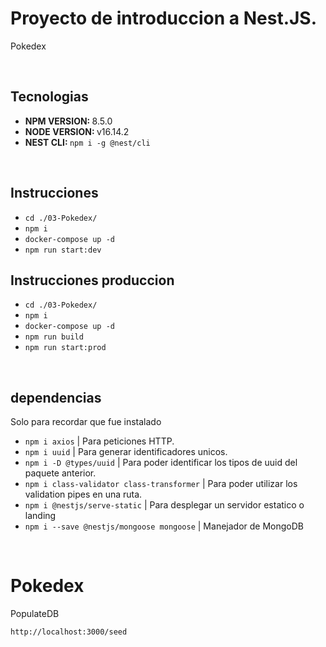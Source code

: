 <h1>Proyecto de introduccion a <strong>Nest.JS</strong>.</h1>
<P>Pokedex</P>
<br>
<h2>Tecnologias</h2>
<ul>
    <li><strong>NPM VERSION: </strong> 8.5.0</li>
    <li><strong>NODE VERSION: </strong> v16.14.2</li>
    <li><strong>NEST CLI: </strong> <code>npm i -g @nest/cli</code></li>
</ul>
<br>
<h2>Instrucciones</h2>
<ul>
    <li> <code>cd ./03-Pokedex/</code></li>
    <li> <code>npm i</code></li>
    <li> <code>docker-compose up -d</code></li>
    <li> <code>npm run start:dev</code></li>
</ul>
<h2>Instrucciones produccion</h2>
<ul>
    <li> <code>cd ./03-Pokedex/</code></li>
    <li> <code>npm i</code></li>
    <li> <code>docker-compose up -d</code></li>
    <li> <code>npm run build</code></li>
    <li> <code>npm run start:prod</code></li>
</ul>
<br>
<h2>dependencias</h2>
<p>Solo para recordar que fue instalado</p>
<ul>
    <li> <code>npm i axios</code> | Para peticiones HTTP.</li>
    <li> <code>npm i uuid</code> | Para generar identificadores unicos.</li>
    <li> <code>npm i -D @types/uuid</code> | Para poder identificar los tipos de uuid del paquete anterior.</li>
    <li> <code>npm i class-validator class-transformer</code> | Para poder utilizar los validation pipes en una ruta.</li>
    <li> <code>npm i @nestjs/serve-static</code> | Para desplegar un servidor estatico o landing </li>
    <li> <code>npm i --save @nestjs/mongoose mongoose</code> | Manejador de MongoDB</li>
</ul>
<br>

# Pokedex

PopulateDB

```
http://localhost:3000/seed
```
